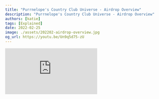 ```yaml
---
title: "Purrnelope's Country Club Universe - Airdrop Overview"
description: "Purrnelope's Country Club Universe - Airdrop Overview"
authors: [katie]
tags: [Explained]
date: 2022-02-25
image: ./assets/202202-airdrop-overview.jpg
og_url: https://youtu.be/Un9q5d75-zU
---
```


<iframe src="https://www.youtube.com/embed/Un9q5d75-zU" title="YouTube video player" frameborder="0" allow="accelerometer; autoplay; clipboard-write; encrypted-media; gyroscope; picture-in-picture" allowFullScreen></iframe>

<!--truncate-->
